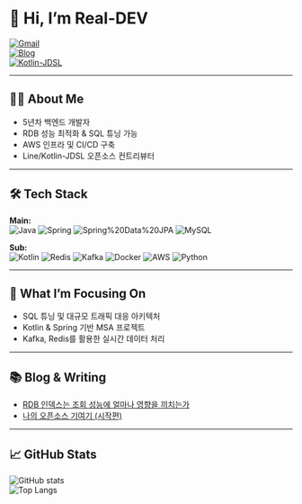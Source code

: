 # 👋 Hi, I’m Real-DEV
[![Gmail](https://img.shields.io/badge/Gmail-sjn3649@gmail.com-red?logo=gmail&logoColor=white)](mailto:sjn3649@gmail.com)  
[![Blog](https://img.shields.io/badge/Blog-Real%20Library-blue?logo=gitbook&logoColor=white)](https://real-dev.gitbook.io/real-library)  
[![Kotlin-JDSL](https://img.shields.io/badge/Kotlin--JDSL-Contributor-purple?logo=kotlin&logoColor=white)](https://github.com/line/kotlin-jdsl)

---

## 👨‍💻 About Me
- 5년차 백엔드 개발자  
- RDB 성능 최적화 & SQL 튜닝 가능
- AWS 인프라 및 CI/CD 구축 
- Line/Kotlin-JDSL 오픈소스 컨트리뷰터  

---

## 🛠️ Tech Stack

**Main:**  
![Java](https://img.shields.io/badge/Java-007396?logo=java&logoColor=white) 
![Spring](https://img.shields.io/badge/Spring-6DB33F?logo=spring&logoColor=white) 
![Spring%20Data%20JPA](https://img.shields.io/badge/Spring%20Data%20JPA-6DB33F?logo=spring&logoColor=white) 
![MySQL](https://img.shields.io/badge/MySQL-4479A1?logo=mysql&logoColor=white)  

**Sub:**  
![Kotlin](https://img.shields.io/badge/Kotlin-7F52FF?logo=kotlin&logoColor=white) 
![Redis](https://img.shields.io/badge/Redis-DC382D?logo=redis&logoColor=white) 
![Kafka](https://img.shields.io/badge/Kafka-231F20?logo=apachekafka&logoColor=white) 
![Docker](https://img.shields.io/badge/Docker-2496ED?logo=docker&logoColor=white) 
![AWS](https://img.shields.io/badge/AWS-232F3E?logo=amazonaws&logoColor=white) 
![Python](https://img.shields.io/badge/Python-3776AB?logo=python&logoColor=white)  

---

## 🎯 What I’m Focusing On
- SQL 튜닝 및 대규모 트래픽 대응 아키텍처  
- Kotlin & Spring 기반 MSA 프로젝트  
- Kafka, Redis를 활용한 실시간 데이터 처리  

---

## 📚 Blog & Writing
- [RDB 인덱스는 조회 성능에 얼마나 영향을 끼치는가](https://real-dev.gitbook.io/real-library/real-post/rdb)  
- [나의 오픈소스 기여기 (시작편)](https://real-dev.gitbook.io/real-library/real-post/undefined)  

---

## 📈 GitHub Stats
![GitHub stats](https://github-readme-stats.vercel.app/api?username=sjnqkqh&show_icons=true&theme=radical)  
![Top Langs](https://github-readme-stats.vercel.app/api/top-langs/?username=sjnqkqh&layout=compact&theme=radical)  
